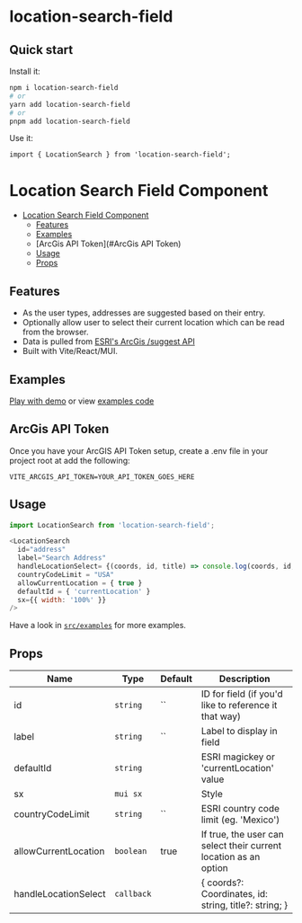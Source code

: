 # location-search-field

<!--<p>
  <img width="100%" src="" alt="location-search-field">
</p>-->

## Quick start

Install it:

```bash
npm i location-search-field
# or
yarn add location-search-field
# or
pnpm add location-search-field
```

Use it:

```tsx
import { LocationSearch } from 'location-search-field';
```

# Location Search Field Component

- [Location Search Field Component](#location-search-field)
  - [Features](#features)
  - [Examples](#examples)
  - [ArcGis API Token](#ArcGis API Token)
  - [Usage](#usage)
  - [Props](#props)

## Features

- As the user types, addresses are suggested based on their entry.
- Optionally allow user to select their current location which can be read from the browser.
- Data is pulled from [ESRI's ArcGis /suggest API](https://developers.arcgis.com/rest/geocode/suggest/)
- Built with Vite/React/MUI.

## Examples

[Play with demo](https://cchanxzy.github.io/react-currency-input-field) or view [examples code](https://github.com/nsaritzky/solid-currency-input-field/blob/main/src/examples)

## ArcGis API Token

Once you have your ArcGIS API Token setup, create a .env file in your project root at add the following:
```
VITE_ARCGIS_API_TOKEN=YOUR_API_TOKEN_GOES_HERE
```

## Usage

```js
import LocationSearch from 'location-search-field';

<LocationSearch
  id="address"
  label="Search Address"
  handleLocationSelect= {(coords, id, title) => console.log(coords, id, title)}
  countryCodeLimit = "USA"
  allowCurrentLocation = { true } 
  defaultId = { 'currentLocation' }
  sx={{ width: '100%' }}
/>

```

Have a look in [`src/examples`](TODO) for more examples.

## Props

| Name                                               | Type       | Default        | Description                                                                                    |
| -------------------------------------------------- | ---------- | -------------- | ---------------------------------------------------------------------------------------------- |
| id                                                 | `string`   | ``             | ID for field (if you'd like to reference it that way)                                          |
| label                                              | `string`   | ``             | Label to display in field                                                                      |
| defaultId                                          | `string`   |                | ESRI magickey or 'currentLocation' value                                                       |
| sx                                                 | `mui sx`   |                | Style                                                                                          |
| countryCodeLimit                                   | `string`   | ``             | ESRI country code limit (eg. 'Mexico')                                                         |
| allowCurrentLocation                               | `boolean`  | true           | If true, the user can select their current location as an option                               | 
| handleLocationSelect                               | `callback` |                | { coords?: Coordinates, id: string, title?: string; }                                          |                                                   